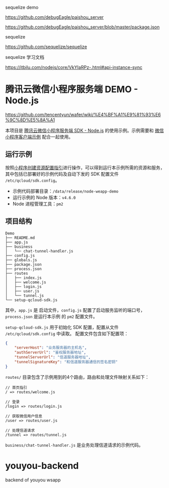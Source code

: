 sequelize demo

https://github.com/debugEagle/paishou_server

https://github.com/debugEagle/paishou_server/blob/master/package.json

sequelize

https://github.com/sequelize/sequelize

sequelize 学习文档

https://itbilu.com/nodejs/core/VkYIaRPz-.html#api-instance-sync

# 腾讯云微信小程序服务端 DEMO - Node.js

https://github.com/tencentyun/wafer/wiki/%E4%BF%A1%E9%81%93%E6%9C%8D%E5%8A%A1

本项目是 [腾讯云微信小程序服务端 SDK - Node.js](https://github.com/tencentyun/weapp-node-server-sdk) 的使用示例。示例需要和 [微信小程序客户端示例](https://github.com/tencentyun/weapp-client-demo) 配合一起使用。

## 运行示例

按照[小程序创建资源配置指引](https://github.com/tencentyun/weapp-doc)进行操作，可以得到运行本示例所需的资源和服务，其中包括已部署好的示例代码及自动下发的 SDK 配置文件 `/etc/qcloud/sdk.config`。

- 示例代码部署目录：`/data/release/node-weapp-demo`
- 运行示例的 Node 版本：`v4.6.0`
- Node 进程管理工具：`pm2`

## 项目结构

```
Demo
├── README.md
├── app.js
├── business
│   └── chat-tunnel-handler.js
├── config.js
├── globals.js
├── package.json
├── process.json
├── routes
│   ├── index.js
│   ├── welcome.js
│   ├── login.js
│   ├── user.js
│   └── tunnel.js
└── setup-qcloud-sdk.js
```

其中，`app.js` 是 启动文件，`config.js` 配置了启动服务监听的端口号，`process.json` 是运行本示例 的 `pm2` 配置文件。

`setup-qcloud-sdk.js` 用于初始化 SDK 配置，配置从文件 `/etc/qcloud/sdk.config` 中读取。 配置文件包含如下配置项：

```json
{
    "serverHost": "业务服务器的主机名",
    "authServerUrl": "鉴权服务器地址",
    "tunnelServerUrl": "信道服务器地址",
    "tunnelSignatureKey": "和信道服务器通信的签名密钥"
}
```

`routes/` 目录包含了示例用到的4个路由，路由和处理文件映射关系如下：

```
// 首页指引
/ => routes/welcome.js

// 登录
/login => routes/login.js

// 获取微信用户信息
/user => routes/user.js

// 处理信道请求
/tunnel => routes/tunnel.js
```

`business/chat-tunnel-handler.js` 是业务处理信道请求的示例代码。

# youyou-backend
backend of youyou wsapp

